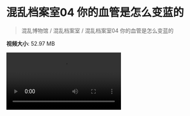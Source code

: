 # 混乱档案室04 你的血管是怎么变蓝的

> 混乱博物馆 / 混乱档案室 / 混乱档案室04 你的血管是怎么变蓝的

**视频大小**: 52.97 MB

<div class="video"><video src="https://file.hsyhx.top/archive/混乱博物馆/混乱档案室/04.mp4" controls preload>🤔 您的浏览器不支持 video 标签</video></div>